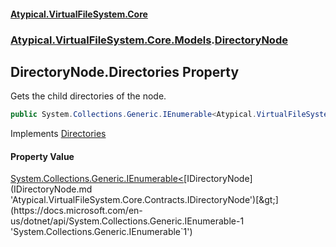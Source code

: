 #### [Atypical.VirtualFileSystem.Core](VirtualFileSystem.md 'VirtualFileSystem')
### [Atypical.VirtualFileSystem.Core.Models](VirtualFileSystem.md#Atypical.VirtualFileSystem.Core.Models 'Atypical.VirtualFileSystem.Core.Models').[DirectoryNode](DirectoryNode.md 'Atypical.VirtualFileSystem.Core.Models.DirectoryNode')

## DirectoryNode.Directories Property

Gets the child directories of the node.

```csharp
public System.Collections.Generic.IEnumerable<Atypical.VirtualFileSystem.Core.Contracts.IDirectoryNode> Directories { get; }
```

Implements [Directories](IDirectoryNode.Directories.md 'Atypical.VirtualFileSystem.Core.Contracts.IDirectoryNode.Directories')

#### Property Value
[System.Collections.Generic.IEnumerable&lt;](https://docs.microsoft.com/en-us/dotnet/api/System.Collections.Generic.IEnumerable-1 'System.Collections.Generic.IEnumerable`1')[IDirectoryNode](IDirectoryNode.md 'Atypical.VirtualFileSystem.Core.Contracts.IDirectoryNode')[&gt;](https://docs.microsoft.com/en-us/dotnet/api/System.Collections.Generic.IEnumerable-1 'System.Collections.Generic.IEnumerable`1')